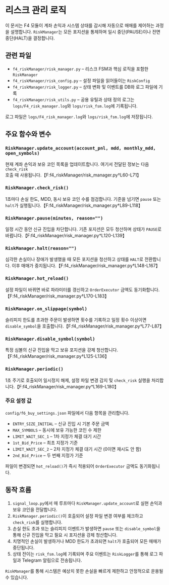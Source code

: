 # 리스크 관리 로직

이 문서는 F4 모듈이 계좌 손익과 시스템 상태를 감시해 자동으로 매매를 제어하는 과정을 설명합니다. `RiskManager`는 모든 포지션을 통제하며 일시 중단(PAUSE)이나 전면 중단(HALT)을 결정합니다.

## 관련 파일
- `f4_riskManager/risk_manager.py` – 리스크 FSM과 핵심 로직을 포함한 `RiskManager`
- `f4_riskManager/risk_config.py` – 설정 파일을 읽어들이는 `RiskConfig`
- `f4_riskManager/risk_logger.py` – 상태 변화 및 이벤트를 DB와 로그 파일에 기록
- `f4_riskManager/risk_utils.py` – 공용 유틸과 상태 정의
  로그는 `logs/F4_risk_manager.log`와 `logs/risk_fsm.log`에 기록됩니다.

로그 파일은 `logs/F4_risk_manager.log`와 `logs/risk_fsm.log`에 저장됩니다.

## 주요 함수와 변수

### `RiskManager.update_account(account_pnl, mdd, monthly_mdd, open_symbols)`
현재 계좌 손익과 보유 코인 목록을 업데이트합니다. 여기서 전달된 정보는 다음 `check_risk` 호출 때 사용됩니다.【F:f4_riskManager/risk_manager.py†L60-L71】

### `RiskManager.check_risk()`
1초마다 손실 한도, MDD, 동시 보유 코인 수를 점검합니다. 기준을 넘기면 `pause` 또는 `halt`가 실행됩니다.【F:f4_riskManager/risk_manager.py†L89-L118】


### `RiskManager.pause(minutes, reason="")`
일정 시간 동안 신규 진입을 차단합니다. 기존 포지션은 모두 청산하며 상태가 `PAUSE`로 바뀝니다.【F:f4_riskManager/risk_manager.py†L120-L139】

### `RiskManager.halt(reason="")`
심각한 손실이나 장애가 발생했을 때 모든 포지션을 청산하고 상태를 `HALT`로 전환합니다. 이후 매매가 중지됩니다.【F:f4_riskManager/risk_manager.py†L148-L167】

### `RiskManager.hot_reload()`

설정 파일이 바뀌면 바로 파라미터를 갱신하고 `OrderExecutor` 금액도 동기화합니다.【F:f4_riskManager/risk_manager.py†L170-L183】
### `RiskManager.on_slippage(symbol)`
슬리피지 한도를 초과한 주문이 발생하면 횟수를 기록하고 일정 횟수 이상이면 `disable_symbol`을 호출합니다.【F:f4_riskManager/risk_manager.py†L77-L87】

### `RiskManager.disable_symbol(symbol)`
특정 심볼의 신규 진입을 막고 보유 포지션을 강제 청산합니다.【F:f4_riskManager/risk_manager.py†L125-L136】

### `RiskManager.periodic()`
1초 주기로 호출되어 일시정지 해제, 설정 파일 변경 감지 및 `check_risk` 실행을 처리합니다.【F:f4_riskManager/risk_manager.py†L169-L180】


### 주요 설정 값
`config/f6_buy_settings.json` 파일에서 다음 항목을 관리합니다.
- `ENTRY_SIZE_INITIAL` – 신규 진입 시 기본 주문 금액
- `MAX_SYMBOLS` – 동시에 보유 가능한 코인 수 제한
- `LIMIT_WAIT_SEC_1` – 1차 지정가 체결 대기 시간
- `1st_Bid_Price` – 최초 지정가 기준
- `LIMIT_WAIT_SEC_2` – 2차 지정가 체결 대기 시간 (0이면 재시도 안 함)
- `2nd_Bid_Price` – 두 번째 지정가 기준

파일이 변경되면 `hot_reload()`가 즉시 적용되어 `OrderExecutor` 금액도 동기화됩니다.

## 동작 흐름
1. `signal_loop.py`에서 매 루프마다 `RiskManager.update_account`로 실현 손익과 보유 코인을 전달합니다.
2. `RiskManager.periodic()`이 호출되어 설정 파일 변경 여부를 체크하고 `check_risk`를 실행합니다.
3. 손실 한도 초과 또는 슬리피지 이벤트가 발생하면 `pause` 또는 `disable_symbol`을 통해 신규 진입을 막고 필요 시 포지션을 강제 청산합니다.
4. 치명적인 손실이 발생하거나 MDD 한도가 초과되면 `halt`가 호출되어 모든 매매가 중단됩니다.
5. 상태 전이는 `risk_fsm.log`에 기록되며 주요 이벤트는 `RiskLogger`를 통해 로그 파일과 Telegram 알림으로 전송됩니다.

`RiskManager`를 통해 시스템은 예상치 못한 손실을 빠르게 제한하고 안정적으로 운용될 수 있습니다.
